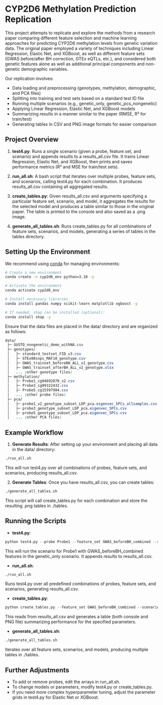 # CYP2D6 Methylation Prediction Replication

This project attempts to replicate and explore the methods from a research paper comparing different feature selection and machine learning approaches for predicting CYP2D6 methylation levels from genetic variation data. The original paper employed a variety of techniques including Linear Regression, Elastic Net, and XGBoost, as well as different feature sets (GWAS before/after BH correction, GTEx eQTLs, etc.), and considered both genetic features alone as well as additional principal components and non-genetic demographic variables.

Our replication involves:

* Data loading and preprocessing (genotypes, methylation, demographic, and PCA files)
* Splitting into training and test sets based on a standard test ID file
* Running multiple scenarios (e.g., genetic_only, genetic_pcs_nongenetic)
* Applying Linear Regression, Elastic Net, and XGBoost models
* Summarizing results in a manner similar to the paper (RMSE, R² for train/test)
* Generating tables in CSV and PNG image formats for easier comparison

## Project Overview

1. **test4.py**: Runs a single scenario (given a probe, feature set, and scenario) and appends results to a results_all.csv file. It trains Linear Regression, Elastic Net, and XGBoost, then prints and saves performance metrics (R² and MSE for train/test sets).

2. **run_all.sh**: A bash script that iterates over multiple probes, feature sets, and scenarios, calling test4.py for each combination. It produces results_all.csv containing all aggregated results.

3. **create_tables.py**: Given results_all.csv and arguments specifying a particular feature set, scenario, and model, it aggregates the results for the selected model and produces a table similar to those in the original paper. The table is printed to the console and also saved as a .png image.

4. **generate_all_tables.sh**: Runs create_tables.py for all combinations of feature sets, scenarios, and models, generating a series of tables in the tables directory.

## Setting Up the Environment

We recommend using [conda](https://anaconda.org/anaconda/conda) for managing environments:

```bash
# Create a new environment
conda create -n cyp2d6_env python=3.10 -y

# Activate the environment
conda activate cyp2d6_env

# Install necessary libraries
conda install pandas numpy scikit-learn matplotlib xgboost -y

# If needed, shap can be installed (optional):
conda install shap -y
```
Ensure that the data files are placed in the data/ directory and are organized as follows:

```scss
data/
 ├─ GUSTO_nongenetic_demo_withNA.csv
 ├─ genotypes/
 │   ├─ standard_testset_FID_v3.csv
 │   ├─ GTEx08snps_MAF10_genotype.csv
 │   ├─ GWAS_trainset_beforeBH_ALL_v2_genotype.csv
 │   ├─ GWAS_trainset_afterBH_ALL_v2_genotype.xlsx
 │   ... (other genotype files)
 ├─ methylation/
 │   ├─ Probe1_cg04692870_v2.csv
 │   ├─ Probe3_cg09322432.csv
 │   ├─ Probe5_cg15597984.csv
 │   ... (other probe files)
 ├─ pca/
 │   ├─ probe1_v2_genotype_subset_LDP_pca.eigenvec_5PCs_allsamples.csv
 │   ├─ probe3_genotype_subset_LDP_pca.eigenvec_5PCs.csv
 │   ├─ probe5_genotype_subset_LDP_pca.eigenvec_5PCs.csv
 │   ... (other PCA files)
```

## Example Workflow
1. **Generate Results**: After setting up your environment and placing all data in the data/ directory:

```bash
./run_all.sh
```
This will run test4.py over all combinations of probes, feature sets, and scenarios, producing results_all.csv.

2. **Generate Tables**: Once you have results_all.csv, you can create tables:
```bash
./generate_all_tables.sh
```
This script will call create_tables.py for each combination and store the resulting .png tables in ./tables.

## Running the Scripts

* **test4.py**:

```python 
python test4.py --probe Probe1 --feature_set GWAS_beforeBH_combined --scenario genetic_only
``` 
This will run the scenario for Probe1 with GWAS_beforeBH_combined features in the genetic_only scenario. It appends results to results_all.csv.

* **run_all.sh**:

```bash
./run_all.sh
```
Runs test4.py over all predefined combinations of probes, feature sets, and scenarios, generating results_all.csv.

* **create_tables.py**:

```python
python create_tables.py --feature_set GWAS_beforeBH_combined --scenario genetic_only --model LinearRegression
```
This reads from results_all.csv and generates a table (both console and PNG file) summarizing performance for the specified parameters.

* **generate_all_tables.sh**:

```bash
./generate_all_tables.sh
```
Iterates over all feature sets, scenarios, and models, producing multiple tables in ./tables.

## Further Adjustments

* To add or remove probes, edit the arrays in run_all.sh.
* To change models or parameters, modify test4.py or create_tables.py.
* If you need more complex hyperparameter tuning, adjust the parameter grids in test4.py for Elastic Net or XGBoost.